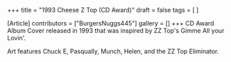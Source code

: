 +++
title = "1993 Cheese Z Top (CD Award)"
draft = false
tags = [ ]

[Article]
contributors = ["BurgersNuggs445"]
gallery = []
+++
CD Award Album Cover released in 1993 that was inspired by ZZ Top's Gimme All your Lovin'.


Art features Chuck E, Pasqually, Munch, Helen, and the ZZ Top Eliminator.